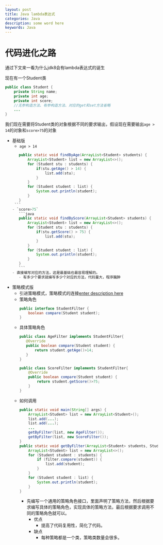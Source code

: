 ```yaml
---
layout: post
title: Java lambda表达式
categories: Java
description: some word here
keywords: Java
---
```


# 代码进化之路
通过下文来一看为什么jdk8会有lambda表达式的诞生

现在有一个Student类
```java
public class Student {
    private String name;
    private int age;
    private int score;
	//无参构造方法、有参构造方法、对应的get和set方法省略
	...
}
```
我们现在需要将Student类的对象根据不同的要求输出，假设现在需要输出`age > 14`的对象和`score>75`的对象

- 基础版
	- `age > 14`
	 ```java
		public static void findByAge(ArrayList<Student> students) {
			ArrayList<Student> list = new ArrayList<>();
			for (Student stu : students) {
				if(stu.getAge() > 14) {
					list.add(stu);
				}
			}
			for (Student student : list) {
				System.out.println(student);
			}
		}
	  ```
	- `score>75`
		```java
		public static void findByScore(ArrayList<Student> students) {
			ArrayList<Student> list = new ArrayList<>();
			for (Student stu : students) {
				if(stu.getScore() > 75) {
					list.add(stu);
				}
			}
			for (Student student : list) {
				System.out.println(student);
			}
		}
		```
	- 直接编写对应的方法，这是最基础也最容易理解的。
		- 有多少个要求就编写多少个对应的方法，代码量大，程序臃肿
- 策略模式版
	- 引进策略模式，策略模式的连接[enter description here](阿斯蒂芬去玩儿)
	- 策略角色
		```java
		public interface StudentFilter {
			boolean compare(Student student);
		}
		```
	- 具体策略角色
		 ```java
		public class AgeFilter implements StudentFilter{
			@Override
			public boolean compare(Student student) {
				return student.getAge()>14;
			}
		}
		```
		```java
		public class ScoreFilter implements StudentFilter{
			@Override
			public boolean compare(Student student) {
				return student.getScore()>75;
			}
		}
		```
	- 如何调用
		```java
		public static void main(String[] args) {
			ArrayList<Student> list = new ArrayList<Student>();
			list.add(...);
			list.add(...);
			...
			getByFilter(list, new AgeFilter());
			getByFilter(list, new ScoreFilter());
		}
		public static void getByFilter(ArrayList<Student> students, StudentFilter filter) {
			ArrayList<Student> list = new ArrayList<>();
			for (Student student : students) {
				if (filter.compare(student)) {
					list.add(student);
				}
			}
			for (Student student : list) {
				System.out.println(student);
			}
		}
		```
		- 先编写一个通用的策略角色接口，里面声明了策略方法，然后根据要求编写具体的策略角色，实现具体的策略方法，最后根据要求调用不同的策略角色就可以。
			- 优点
				- 提高了代码复用性，简化了代码。
			- 缺点
				- 每种策略都是一个类，策略类数量会很多。